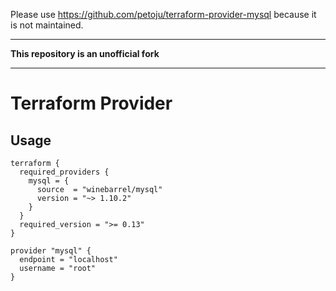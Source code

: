 Please use https://github.com/petoju/terraform-provider-mysql because it is not maintained.

---

**This repository is an unofficial fork**

---

Terraform Provider
==================

Usage
-----

```hcl
terraform {
  required_providers {
    mysql = {
      source  = "winebarrel/mysql"
      version = "~> 1.10.2"
    }
  }
  required_version = ">= 0.13"
}

provider "mysql" {
  endpoint = "localhost"
  username = "root"
}
```
